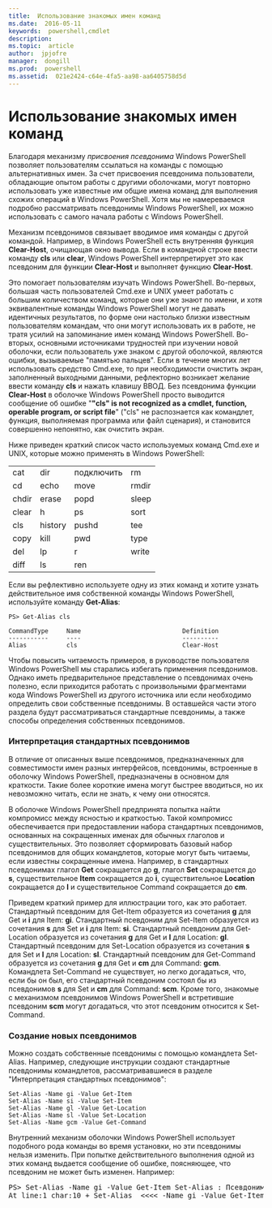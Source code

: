 ```yaml
---
title:  Использование знакомых имен команд
ms.date:  2016-05-11
keywords:  powershell,cmdlet
description:  
ms.topic:  article
author:  jpjofre
manager:  dongill
ms.prod:  powershell
ms.assetid:  021e2424-c64e-4fa5-aa98-aa6405758d5d
---
```


# Использование знакомых имен команд
Благодаря механизму *присвоения псевдонима* Windows PowerShell позволяет пользователям ссылаться на команды с помощью альтернативных имен. За счет присвоения псевдонима пользователи, обладающие опытом работы с другими оболочками, могут повторно использовать уже известные им общие имена команд для выполнения схожих операций в Windows PowerShell. Хотя мы не намереваемся подробно рассматривать псевдонимы Windows PowerShell, их можно использовать с самого начала работы с Windows PowerShell.

Механизм псевдонимов связывает вводимое имя команды с другой командой. Например, в Windows PowerShell есть внутренняя функция **Clear-Host**, очищающая окно вывода. Если в командной строке ввести команду **cls** или **clear**, Windows PowerShell интерпретирует это как псевдоним для функции **Clear-Host** и выполняет функцию **Clear-Host**.

Это помогает пользователям изучать Windows PowerShell. Во-первых, большая часть пользователей Cmd.exe и UNIX умеет работать с большим количеством команд, которые они уже знают по имени, и хотя эквивалентные команды Windows PowerShell могут не давать идентичных результатов, по форме они настолько близки известным пользователям командам, что они могут использовать их в работе, не тратя усилий на запоминание имен команд Windows PowerShell. Во-вторых, основными источниками трудностей при изучении новой оболочки, если пользователь уже знаком с другой оболочкой, являются ошибки, вызываемые "памятью пальцев". Если в течение многих лет использовать средство Cmd.exe, то при необходимости очистить экран, заполненный выходными данными, рефлекторно возникает желание ввести команду **cls** и нажать клавишу ВВОД. Без псевдонима функции **Clear-Host** в оболочке Windows PowerShell просто выводится сообщение об ошибке "**"cls" is not recognized as a cmdlet, function, operable program, or script file**" ("cls" не распознается как командлет, функция, выполняемая программа или файл сценария), и становится совершенно непонятно, как очистить экран.

Ниже приведен краткий список часто используемых команд Cmd.exe и UNIX, которые можно применять в Windows PowerShell:

|||||
|-|-|-|-|
|cat|dir|подключить|rm|
|cd|echo|move|rmdir|
|chdir|erase|popd|sleep|
|clear|h|ps|sort|
|cls|history|pushd|tee|
|copy|kill|pwd|type|
|del|lp|r|write|
|diff|ls|ren||

Если вы рефлективно используете одну из этих команд и хотите узнать действительное имя собственной команды Windows PowerShell, используйте команду **Get-Alias**:

```
PS> Get-Alias cls

CommandType     Name                            Definition
-----------     ----                            ----------
Alias           cls                             Clear-Host
```

Чтобы повысить читаемость примеров, в руководстве пользователя Windows PowerShell мы старались избегать применения псевдонимов. Однако иметь предварительное представление о псевдонимах очень полезно, если приходится работать с произвольными фрагментами кода Windows PowerShell из другого источника или если необходимо определить свои собственные псевдонимы. В оставшейся части этого раздела будут рассматриваться стандартные псевдонимы, а также способы определения собственных псевдонимов.

### Интерпретация стандартных псевдонимов
В отличие от описанных выше псевдонимов, предназначенных для совместимости имен разных интерфейсов, псевдонимы, встроенные в оболочку Windows PowerShell, предназначены в основном для краткости. Такие более короткие имена могут быстрее вводиться, но их невозможно читать, если не знать, к чему они относятся.

В оболочке Windows PowerShell предпринята попытка найти компромисс между ясностью и краткостью. Такой компромисс обеспечивается при предоставлении набора стандартных псевдонимов, основанных на сокращенных именах для обычных глаголов и существительных. Это позволяет сформировать базовый набор псевдонимов для общих командлетов, которые могут быть читаемы, если известны сокращенные имена. Например, в стандартных псевдонимах глагол **Get** сокращается до **g**, глагол **Set** сокращается до **s**, существительное **Item** сокращается до **i**, существительное **Location** сокращается до **l** и существительное Command сокращается до **cm**.

Приведем краткий пример для иллюстрации того, как это работает. Стандартный псевдоним для Get-Item образуется из сочетания **g** для Get и **i** для Item: **gi**. Стандартный псевдоним для Set-Item образуется из сочетания **s** для Set и **i** для Item: **si**. Стандартный псевдоним для Get-Location образуется из сочетания **g** для Get и **l** для Location: **gl**. Стандартный псевдоним для Set-Location образуется из сочетания **s** для Set и **l** для Location: **sl**. Стандартный псевдоним для Get-Command образуется из сочетания **g** для Get и **cm** для Command: **gcm**. Командлета Set-Command не существует, но легко догадаться, что, если бы он был, его стандартный псевдоним состоял бы из псевдонимов **s** для Set и **cm** для Command: **scm**. Кроме того, знакомые с механизмом псевдонимов Windows PowerShell и встретившие псевдоним **scm** могут догадаться, что этот псевдоним относится к Set-Command.

### Создание новых псевдонимов
Можно создать собственные псевдонимы с помощью командлета Set-Alias. Например, следующие инструкции создают стандартные псевдонимы командлетов, рассматривавшиеся в разделе "Интерпретация стандартных псевдонимов":

```
Set-Alias -Name gi -Value Get-Item
Set-Alias -Name si -Value Set-Item
Set-Alias -Name gl -Value Get-Location
Set-Alias -Name sl -Value Set-Location
Set-Alias -Name gcm -Value Get-Command
```

Внутренний механизм оболочки Windows PowerShell использует подобного рода команды во время установки, но эти псевдонимы нельзя изменить. При попытке действительного выполнения одной из этих команд выдается сообщение об ошибке, поясняющее, что псевдоним не может быть изменен. Например:

<pre>PS> Set-Alias -Name gi -Value Get-Item Set-Alias : Псевдоним gi не подлежит записи, так как он является постоянным или доступен только для чтения, и запись в него не может быть выполнена.
At line:1 char:10 + Set-Alias  <<<< -Name gi -Value Get-Item</pre>



<!--HONumber=May16_HO2-->


